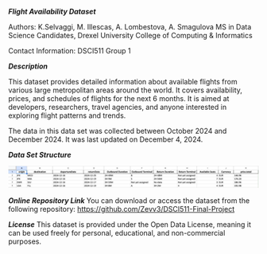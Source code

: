 
***Flight Availability Dataset***

Authors: K.Selvaggi, M. Illescas, A. Lombestova, A. Smagulova
MS in Data Science Candidates, Drexel University College of Computing & Informatics

Contact Information: DSCI511 Group 1

***Description***

This dataset provides detailed information about available flights from various large metropolitan areas around the world. It covers availability, prices, and schedules of flights for the next 6 months. It is aimed at developers, researchers, travel agencies, and anyone interested in exploring flight patterns and trends. 

The data in this data set was collected between October 2024 and December 2024. It was last updated on December 4, 2024. 

***Data Set Structure***

![Alt text](/data_example.jpg "Example Data")

***Online Repository Link***
You can download or access the dataset from the following repository:
https://github.com/Zevv3/DSCI511-Final-Project 


***License***
This dataset is provided under the Open Data License, meaning it can be used freely for personal, educational, and non-commercial purposes. 
